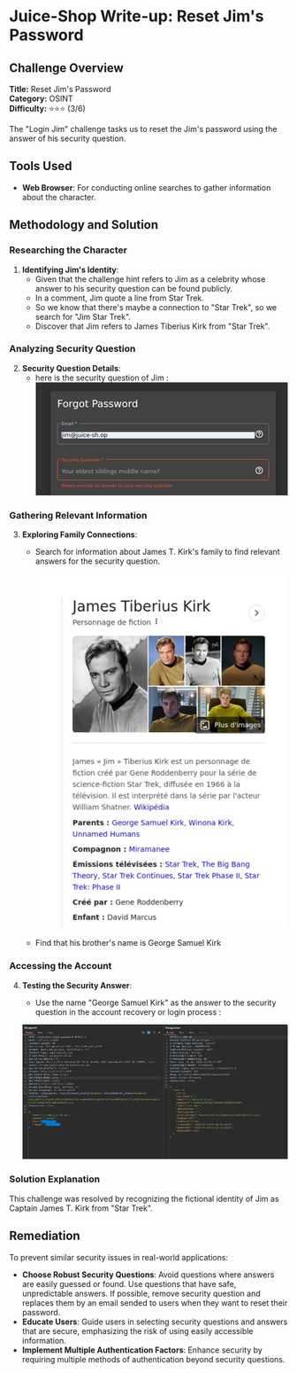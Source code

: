 # Juice-Shop Write-up: Reset Jim's Password

## Challenge Overview

**Title:** Reset Jim's Password\
**Category:** OSINT\
**Difficulty:** ⭐⭐⭐ (3/6)

The "Login Jim" challenge tasks us to reset the Jim's password using the answer of his security question.

## Tools Used

- **Web Browser**: For conducting online searches to gather information about the character.

## Methodology and Solution

### Researching the Character

1. **Identifying Jim's Identity**:
   - Given that the challenge hint refers to Jim as a celebrity whose answer to his security question can be found publicly.
   - In a comment, Jim quote a line from Star Trek.
   - So we know that there's maybe a connection to "Star Trek", so we search for "Jim Star Trek".
   - Discover that Jim refers to James Tiberius Kirk from "Star Trek".

### Analyzing Security Question

2. **Security Question Details**:
   - here is the security question of Jim :
   ![security question of jim](../assets/difficulty3/reset_jim_password_1.png)

### Gathering Relevant Information

3. **Exploring Family Connections**:

   - Search for information about James T. Kirk's family to find relevant answers for the security question.

      ![security question of jim](../assets/difficulty3/reset_jim_password_2.png)

   - Find that his brother's name is George Samuel Kirk


### Accessing the Account

4. **Testing the Security Answer**:
   - Use the name "George Samuel Kirk" as the answer to the security question in the account recovery or login process :

   ![security question of jim](../assets/difficulty3/reset_jim_password_3.png)

### Solution Explanation

This challenge was resolved by recognizing the fictional identity of Jim as Captain James T. Kirk from "Star Trek".

## Remediation

To prevent similar security issues in real-world applications:

- **Choose Robust Security Questions**: Avoid questions where answers are easily guessed or found. Use questions that have safe, unpredictable answers. If possible, remove security question and replaces them by an email sended to users when they want to reset their password.
- **Educate Users**: Guide users in selecting security questions and answers that are secure, emphasizing the risk of using easily accessible information.
- **Implement Multiple Authentication Factors**: Enhance security by requiring multiple methods of authentication beyond security questions.
